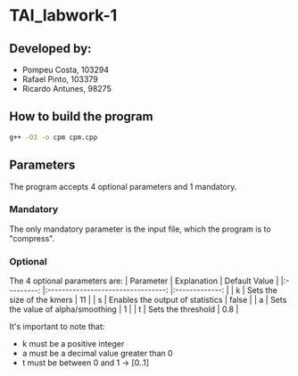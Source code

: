 # TAI_labwork-1
## Developed by:
- Pompeu Costa, 103294
- Rafael Pinto, 103379
- Ricardo Antunes, 98275

## How to build the program
```bash
g++ -O3 -o cpm cpm.cpp
```

## Parameters
The program accepts 4 optional parameters and 1 mandatory.

### Mandatory
The only mandatory parameter is the input file, which the program is to "compress".

### Optional
The 4 optional parameters are:
| Parameter 	|            Explanation            	| Default Value 	|
|:---------:	|:---------------------------------:	|:-------------:	|
|     k     	|     Sets the size of the kmers    	|       11      	|
|     s     	|  Enables the output of statistics 	|     false     	|
|     a     	| Sets the value of alpha/smoothing 	|       1       	|
|     t     	|         Sets the threshold        	|      0.8      	|

It's important to note that:
- k must be a positive integer
- a must be a decimal value greater than 0
- t must be between 0 and 1 -> [0..1]